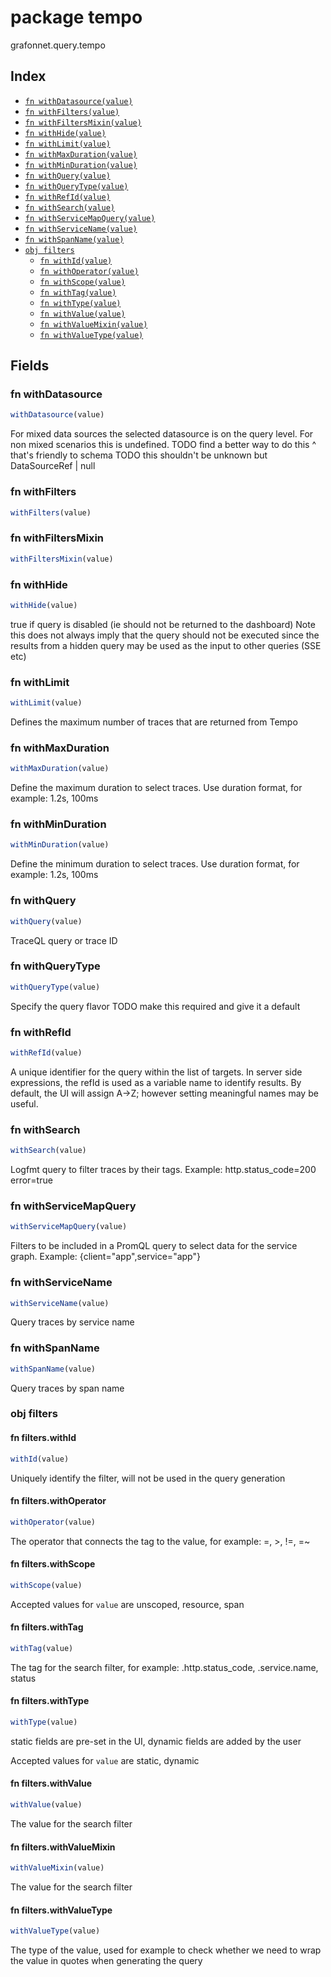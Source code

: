 # package tempo

grafonnet.query.tempo

## Index

* [`fn withDatasource(value)`](#fn-withdatasource)
* [`fn withFilters(value)`](#fn-withfilters)
* [`fn withFiltersMixin(value)`](#fn-withfiltersmixin)
* [`fn withHide(value)`](#fn-withhide)
* [`fn withLimit(value)`](#fn-withlimit)
* [`fn withMaxDuration(value)`](#fn-withmaxduration)
* [`fn withMinDuration(value)`](#fn-withminduration)
* [`fn withQuery(value)`](#fn-withquery)
* [`fn withQueryType(value)`](#fn-withquerytype)
* [`fn withRefId(value)`](#fn-withrefid)
* [`fn withSearch(value)`](#fn-withsearch)
* [`fn withServiceMapQuery(value)`](#fn-withservicemapquery)
* [`fn withServiceName(value)`](#fn-withservicename)
* [`fn withSpanName(value)`](#fn-withspanname)
* [`obj filters`](#obj-filters)
  * [`fn withId(value)`](#fn-filterswithid)
  * [`fn withOperator(value)`](#fn-filterswithoperator)
  * [`fn withScope(value)`](#fn-filterswithscope)
  * [`fn withTag(value)`](#fn-filterswithtag)
  * [`fn withType(value)`](#fn-filterswithtype)
  * [`fn withValue(value)`](#fn-filterswithvalue)
  * [`fn withValueMixin(value)`](#fn-filterswithvaluemixin)
  * [`fn withValueType(value)`](#fn-filterswithvaluetype)

## Fields

### fn withDatasource

```ts
withDatasource(value)
```

For mixed data sources the selected datasource is on the query level.
For non mixed scenarios this is undefined.
TODO find a better way to do this ^ that's friendly to schema
TODO this shouldn't be unknown but DataSourceRef | null

### fn withFilters

```ts
withFilters(value)
```



### fn withFiltersMixin

```ts
withFiltersMixin(value)
```



### fn withHide

```ts
withHide(value)
```

true if query is disabled (ie should not be returned to the dashboard)
Note this does not always imply that the query should not be executed since
the results from a hidden query may be used as the input to other queries (SSE etc)

### fn withLimit

```ts
withLimit(value)
```

Defines the maximum number of traces that are returned from Tempo

### fn withMaxDuration

```ts
withMaxDuration(value)
```

Define the maximum duration to select traces. Use duration format, for example: 1.2s, 100ms

### fn withMinDuration

```ts
withMinDuration(value)
```

Define the minimum duration to select traces. Use duration format, for example: 1.2s, 100ms

### fn withQuery

```ts
withQuery(value)
```

TraceQL query or trace ID

### fn withQueryType

```ts
withQueryType(value)
```

Specify the query flavor
TODO make this required and give it a default

### fn withRefId

```ts
withRefId(value)
```

A unique identifier for the query within the list of targets.
In server side expressions, the refId is used as a variable name to identify results.
By default, the UI will assign A->Z; however setting meaningful names may be useful.

### fn withSearch

```ts
withSearch(value)
```

Logfmt query to filter traces by their tags. Example: http.status_code=200 error=true

### fn withServiceMapQuery

```ts
withServiceMapQuery(value)
```

Filters to be included in a PromQL query to select data for the service graph. Example: {client="app",service="app"}

### fn withServiceName

```ts
withServiceName(value)
```

Query traces by service name

### fn withSpanName

```ts
withSpanName(value)
```

Query traces by span name

### obj filters


#### fn filters.withId

```ts
withId(value)
```

Uniquely identify the filter, will not be used in the query generation

#### fn filters.withOperator

```ts
withOperator(value)
```

The operator that connects the tag to the value, for example: =, >, !=, =~

#### fn filters.withScope

```ts
withScope(value)
```



Accepted values for `value` are unscoped, resource, span

#### fn filters.withTag

```ts
withTag(value)
```

The tag for the search filter, for example: .http.status_code, .service.name, status

#### fn filters.withType

```ts
withType(value)
```

static fields are pre-set in the UI, dynamic fields are added by the user

Accepted values for `value` are static, dynamic

#### fn filters.withValue

```ts
withValue(value)
```

The value for the search filter

#### fn filters.withValueMixin

```ts
withValueMixin(value)
```

The value for the search filter

#### fn filters.withValueType

```ts
withValueType(value)
```

The type of the value, used for example to check whether we need to wrap the value in quotes when generating the query
